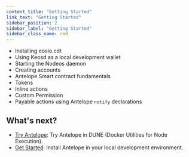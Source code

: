 ```yaml
---
content_title: "Getting Started"
link_text: "Getting Started"
sidebar_position: 2
sidebar_label: "Getting Started"
sidebar_class_name: red
---
```


- Installing eosio.cdt
- Using Keosd as a local development wallet
- Starting the Nodeos daemon
- Creating accounts
- Antelope Smart contract fundamentals
- Tokens
- Inline actions
- Custom Permission
- Payable actions using Antelope `notify` declarations

## What's next?

- [Try Antelope](01_try-antelope-in-dune.md): Try Antelope in DUNE (Docker Utilities for Node Execution).
- [Get Started](02_development-environment/introduction.md): Install Antelope in your local development environment.
